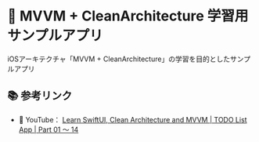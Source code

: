 # 📱 MVVM + CleanArchitecture 学習用サンプルアプリ

iOSアーキテクチャ「MVVM + CleanArchitecture」の学習を目的としたサンプルアプリ

## 📚 参考リンク

- 🎥 YouTube： [Learn SwiftUI, Clean Architecture and MVVM | TODO List App | Part 01 〜 14](https://www.youtube.com/playlist?list=PLFo6MW4q69Pyjig1F-6ZXQurS6ba_jWVf)
